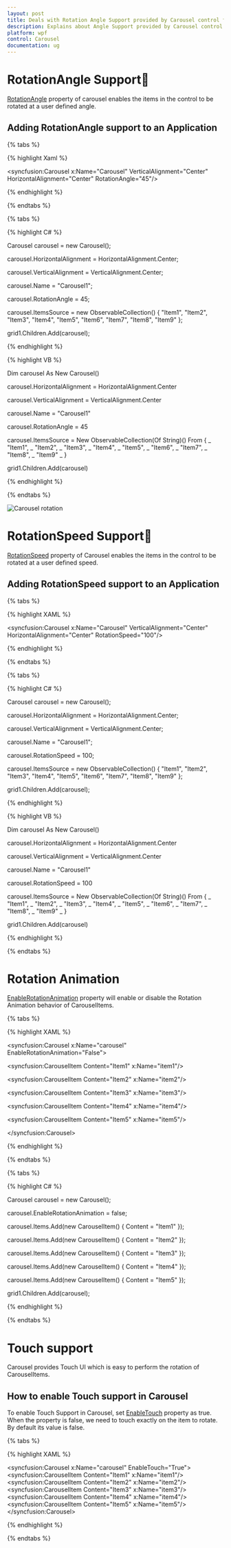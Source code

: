 ```yaml
---
layout: post
title: Deals with Rotation Angle Support provided by Carousel control for WPF
description: Explains about Angle Support provided by Carousel control for WPF
platform: wpf
control: Carousel
documentation: ug
---
```


# RotationAngle Support

[RotationAngle](https://help.syncfusion.com/cr/wpf/Syncfusion.Shared.Wpf~Syncfusion.Windows.Shared.Carousel~RotationAngle.html) property of carousel enables the items in the control to be rotated at a user defined angle.

## Adding RotationAngle support to an Application

{% tabs %}

{% highlight Xaml %}

<syncfusion:Carousel  x:Name="Carousel"
VerticalAlignment="Center"
HorizontalAlignment="Center"
RotationAngle="45"/>

{% endhighlight %}

{% endtabs %}

{% tabs %}

{% highlight C# %}

Carousel carousel = new Carousel();

carousel.HorizontalAlignment = HorizontalAlignment.Center;

carousel.VerticalAlignment = VerticalAlignment.Center;

carousel.Name = "Carousel1";

carousel.RotationAngle = 45;

carousel.ItemsSource = new ObservableCollection<string>() { "Item1", "Item2", "Item3", "Item4", "Item5", "Item6", "Item7", "Item8", "Item9" };

grid1.Children.Add(carousel);

{% endhighlight %}

{% highlight VB %}

Dim carousel As New Carousel()

carousel.HorizontalAlignment = HorizontalAlignment.Center

carousel.VerticalAlignment = VerticalAlignment.Center

carousel.Name = "Carousel1"

carousel.RotationAngle = 45

carousel.ItemsSource = New ObservableCollection(Of String)() From { _
	"Item1", _
	"Item2", _
	"Item3", _
	"Item4", _
	"Item5", _
	"Item6", _
	"Item7", _
	"Item8", _
	"Item9" _
}

grid1.Children.Add(carousel)

{% endhighlight %}

{% endtabs %}

![Carousel rotation](Rotation-images/Rotation-Angle_img1.jpeg)


# RotationSpeed Support

[RotationSpeed](https://help.syncfusion.com/cr/wpf/Syncfusion.Shared.Wpf~Syncfusion.Windows.Shared.Carousel~RotationSpeed.html)  property of Carousel enables the items in the control to be rotated at a user defined speed.

## Adding RotationSpeed support to an Application

{% tabs %}

{% highlight XAML %}

<syncfusion:Carousel  x:Name="Carousel"
VerticalAlignment="Center"
HorizontalAlignment="Center"
RotationSpeed="100"/>

{% endhighlight %}

{% endtabs %}

{% tabs %}

{% highlight C# %}

Carousel carousel = new Carousel();

carousel.HorizontalAlignment = HorizontalAlignment.Center;

carousel.VerticalAlignment = VerticalAlignment.Center;

carousel.Name = "Carousel1";

carousel.RotationSpeed = 100;

carousel.ItemsSource = new ObservableCollection<string>() { "Item1", "Item2", "Item3", "Item4", "Item5", "Item6", "Item7", "Item8", "Item9" };

grid1.Children.Add(carousel);

{% endhighlight %}

{% highlight VB %}

Dim carousel As New Carousel()

carousel.HorizontalAlignment = HorizontalAlignment.Center

carousel.VerticalAlignment = VerticalAlignment.Center

carousel.Name = "Carousel1"

carousel.RotationSpeed = 100

carousel.ItemsSource = New ObservableCollection(Of String)() From { _
	"Item1", _
	"Item2", _
	"Item3", _
	"Item4", _
	"Item5", _
	"Item6", _
	"Item7", _
	"Item8", _
	"Item9" _
}

grid1.Children.Add(carousel)

{% endhighlight %}

{% endtabs %}


# Rotation Animation 

[EnableRotationAnimation](https://help.syncfusion.com/cr/wpf/Syncfusion.Shared.Wpf~Syncfusion.Windows.Shared.Carousel~EnableRotationAnimation.html) property will enable or disable the Rotation Animation behavior of CarouselItems.

{% tabs %}

{% highlight XAML %}

<syncfusion:Carousel x:Name="carousel" EnableRotationAnimation="False">

<syncfusion:CarouselItem Content="Item1" x:Name="item1"/>

<syncfusion:CarouselItem Content="Item2" x:Name="item2"/>

<syncfusion:CarouselItem Content="Item3" x:Name="item3"/>

<syncfusion:CarouselItem Content="Item4" x:Name="item4"/>

<syncfusion:CarouselItem Content="Item5" x:Name="item5"/>

</syncfusion:Carousel>

{% endhighlight %}

{% endtabs %}

{% tabs %}

{% highlight C# %}

Carousel carousel = new Carousel();

carousel.EnableRotationAnimation = false;

carousel.Items.Add(new CarouselItem() { Content = "Item1" });

carousel.Items.Add(new CarouselItem() { Content = "Item2" });

carousel.Items.Add(new CarouselItem() { Content = "Item3" });

carousel.Items.Add(new CarouselItem() { Content = "Item4" });

carousel.Items.Add(new CarouselItem() { Content = "Item5" });

grid1.Children.Add(carousel);


{% endhighlight %}

{% endtabs %}


# Touch support

Carousel provides Touch UI which is easy to perform the rotation of CarouselItems.  

## How to enable Touch support in Carousel 

To enable Touch Support in Carousel, set [EnableTouch](https://help.syncfusion.com/cr/wpf/Syncfusion.Shared.Wpf~Syncfusion.Windows.Shared.Carousel~EnableTouch.html) property as true. When the property is false, we need to touch exactly on the item to rotate. By default its value is false. 

{% tabs %}

{% highlight XAML %}

<syncfusion:Carousel x:Name="carousel" EnableTouch="True">
            <syncfusion:CarouselItem Content="Item1" x:Name="item1"/>
            <syncfusion:CarouselItem Content="Item2" x:Name="item2"/>
            <syncfusion:CarouselItem Content="Item3" x:Name="item3"/>
            <syncfusion:CarouselItem Content="Item4" x:Name="item4"/>
            <syncfusion:CarouselItem Content="Item5" x:Name="item5"/>
        </syncfusion:Carousel>

{% endhighlight %}

{% endtabs %}
